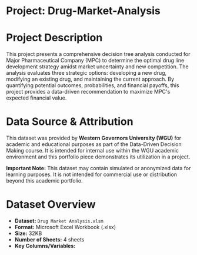 # Project: Drug-Market-Analysis

# Project Description

This project presents a comprehensive decision tree analysis conducted for Major Pharmaceutical Company (MPC) to determine the optimal drug line development strategy amidst market uncertainty and new competition. The analysis evaluates three strategic options: developing a new drug, modifying an existing drug, and maintaining the current approach. By quantifying potential outcomes, probabilities, and financial payoffs, this project provides a data-driven recommendation to maximize MPC's expected financial value.


# Data Source & Attribution

This dataset was provided by **Western Governors University (WGU)** for academic and educational purposes as part of the Data-Driven Decision Making course. It is intended for internal use within the WGU academic environment and this portfolio piece demonstrates its utilization in a project.

**Important Note:** This dataset may contain simulated or anonymized data for learning purposes. It is not intended for commercial use or distribution beyond this academic portfolio.


# Dataset Overview

* **Dataset:** `Drug Market Analysis.xlsm`
* **Format:** Microsoft Excel Workbook (.xlsx)
* **Size:** 32KB
* **Number of Sheets:** 4 sheets
* **Key Columns/Variables:** 

